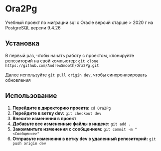 # Ora2Pg
Учебный проект по миграции sql с Oracle версий старше > 2020 г на PostgreSQL версии 9.4.26

## Установка
В первый раз, чтобы начать работу с проектом, клонируйте репозиторий на свой компьютер:
`git clone https://github.com/AndrewSmooth/Ora2Pg.git`

Далее используйте `git pull origin dev`, чтобы синхронизировать обновления

## Использование
1. **Перейдите в директорию проекта:**
`cd Ora2Pg`
2. **Перейдите в ветку dev:**
`git checkout dev`
3. **Внесите изменения в проект**
4. **Добавьте все измененные файлы в индекс:**
`git add .`
5. **Закоммитьте изменения с сообщением:**
`git commit -m "<Сообщение>"`
6. **Отправьте изменения в ветку dev в удаленный репозиторий:**
`git push origin dev`